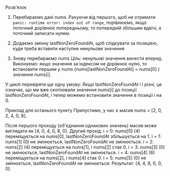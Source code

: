 Розв'язок

1. Перебираємо дані nums. Рахуючи від першого, щоб не отримати ```panic: runtime error: index out of range```, порівнюємо, якщо поточний дорівнює попередньому, то попередній збільшии вдвічі, а поточний записати нулем. 

2. Додаємо змінну lastNonZeroFoundAt, щоб слідкувати за позицією, куди треба вставити наступне ненульове значення

3. Знову перебираємо nums
Ціль: ненульові значення винести вперед. 
Виконуємо: якщо значення за індексом не дорівнює нулю, то встановити першим у nums (nums[lastNonZeroFoundAt] = nums[0] ) значення nums[i]. 

У циклі перевіряти ще одну умову:
Якщо lastNonZeroFoundAt і i різні, це означає, що ми вже скопіювали значення nums[i] до позиції lastNonZeroFoundAt, і тепер можемо встановити значення в позиції i на 0.

Приклад для останього пункту
Припустимо, у нас є масив nums = [2, 0, 2, 4, 0, 8].

Після першого проходу (об'єднання однакових значень) масив може виглядати як [4, 0, 4, 0, 8, 0].
Другий прохід:
i = 0: nums[0] (4) переміщується на nums[0], lastNonZeroFoundAt збільшується на 1.
i = 1: nums[1] (0) не змінюється, lastNonZeroFoundAt не змінюється.
i = 2: nums[2] (4) переміщується на nums[1], і nums[2] стає 0.
i = 3: nums[3] (0) не змінюється, lastNonZeroFoundAt не змінюється.
i = 4: nums[4] (8) переміщується на nums[2], і nums[4] стає 0.
i = 5: nums[5] (0) не змінюється, lastNonZeroFoundAt не змінюється.
Результат: [4, 4, 8, 0, 0, 0].